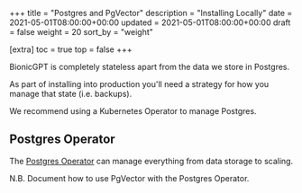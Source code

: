 +++
title = "Postgres and PgVector"
description = "Installing Locally"
date = 2021-05-01T08:00:00+00:00
updated = 2021-05-01T08:00:00+00:00
draft = false
weight = 20
sort_by = "weight"

[extra]
toc = true
top = false
+++

BionicGPT is completely stateless apart from the data we store in Postgres.

As part of installing into production you'll need a strategy for how you manage that state (i.e. backups).

We recommend using a Kubernetes Operator to manage Postgres.

## Postgres Operator

The [Postgres Operator](https://postgres-operator.readthedocs.io/en/latest/) can manage everything from data storage to scaling.

N.B. Document how to use PgVector with the Postgres Operator.